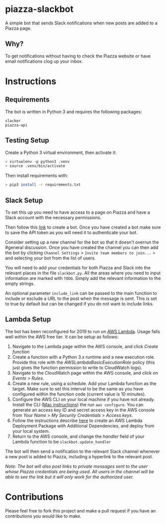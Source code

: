 # piazza-slackbot
A simple bot that sends Slack notifications when new posts are added to a Piazza page.

## Why?
To get notifications without having to check the Piazza website or have email notifications clog up your inbox.

# Instructions

## Requirements
The bot is written in Python 3 and requires the following packages:
```
slacker
piazza-api
```

## Testing Setup

Create a Python 3 virtual environment, then activate it:
```bash
> virtualenv -p python3 .venv
> source .venv/bin/activate
```

Then install requirements with:
```bash
> pip3 install -r requirements.txt
```

## Slack Setup
To set this up you need to have access to a page on Piazza and have a Slack account with the necessary permissions.

Then follow this [link](https://my.slack.com/services/new/bot) to create a bot. Once you have created a bot make sure to save the API token as you will need it to authenticate your bot.

Consider setting up a new channel for the bot so that it doesn't overrun the #general discussion. Once you have created the channel you can then add the bot by clicking `Channel Settings` > `Invite team members to join...` > and selecting your bot from the list of users.

You will need to add your credentials for both Piazza and Slack into the relevant places in the file `slackbot.py`. All the areas where you need to input information are marked with `TODO`. Simply add the relevant information to the empty strings.

An optional parameter `include_link` can be passed to the main function to include or exclude a URL to the post when the message is sent. This is set to true by default but can be changed if you do not want to include links.

## Lambda Setup
The bot has been reconfigured for 2019 to run on [AWS Lambda](https://aws.amazon.com/lambda/). Usage falls well within the AWS free tier. It can be setup as follows:

1. Navigate to the Lambda page within the AWS console, and click *Create function*
2. Create a function with a Python 3.x runtime and a new execution role. Provide this role with the *AWSLambdaBasicExecutionRole* policy (this just gives the function permission to write to CloudWatch logs).
3. Navigate to the CloudWatch page within the AWS console, and click on _Events_ > _Rules_.
4. Create a new rule, using a schedule. Add your Lambda function as the target. Make sure to set this interval to be the same as you have configured within the function code (current value is 10 minutes).
5. Configure the AWS CLI on your local machine if you have not already. Install the CLI ([Mac instructions](https://docs.aws.amazon.com/cli/latest/userguide/install-macos.html)) the run `aws configure`. You can generate an access key ID and secret access key in the AWS console from _Your Name_ > _My Security Credentials_ > _Access keys_.
6. Follow the instructions describe [here](https://docs.aws.amazon.com/lambda/latest/dg/lambda-python-how-to-create-deployment-package.html) to create an AWS Lambda Deployment Package with Additional Dependencies, and deploy from your local system.
7. Return to the AWS console, and change the _handler_ field of your Lambda function to be `slackbot.update_handler`

The bot will then send a notification to the relevant Slack channel whenever a new post is added to Piazza, including a hyperlink to the relevant post.

*Note: The bot will also post links to private messages sent to the user whose Piazza credentials are being used. All users in the channel will be able to see the link but it will only work for the authorized user.*

# Contributions

Please feel free to fork this project and make a pull request if you have an contributions you would like to make.
